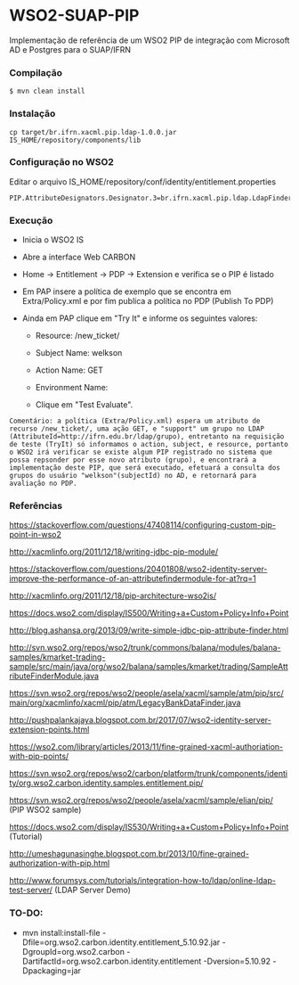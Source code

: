 WSO2-SUAP-PIP
========

Implementação de referência de um WSO2 PIP de integração com Microsoft AD e Postgres para o SUAP/IFRN


### Compilação

```
$ mvn clean install
```


### Instalação

```
cp target/br.ifrn.xacml.pip.ldap-1.0.0.jar IS_HOME/repository/components/lib
```

### Configuração no WSO2

Editar o arquivo IS_HOME/repository/conf/identity/entitlement.properties

```
PIP.AttributeDesignators.Designator.3=br.ifrn.xacml.pip.ldap.LdapFinder
```


### Execução

- Inicia o WSO2 IS

- Abre a interface Web CARBON 

- Home -> Entitlement -> PDP -> Extension e verifica se o PIP é listado

- Em PAP insere a política de exemplo que se encontra em Extra/Policy.xml e por fim publica a política no PDP (Publish To PDP)

- Ainda em PAP clique em "Try It" e informe os seguintes valores:
	- Resource: /new_ticket/
	- Subject Name: welkson
	- Action Name: GET
	- Environment Name: 
	
	- Clique em "Test Evaluate".
	
```Comentário: a política (Extra/Policy.xml) espera um atributo de recurso /new_ticket/, uma ação GET, e "support" um grupo no LDAP (AttributeId=http://ifrn.edu.br/ldap/grupo), entretanto na requisição de teste (TryIt) só informamos o action, subject, e resource, portanto o WSO2 irá verificar se existe algum PIP registrado no sistema que possa repsonder por esse novo atributo (grupo), e encontrará a implementação deste PIP, que será executado, efetuará a consulta dos grupos do usuário "welkson"(subjectId) no AD, e retornará para avaliação no PDP.```  



### Referências

https://stackoverflow.com/questions/47408114/configuring-custom-pip-point-in-wso2

http://xacmlinfo.org/2011/12/18/writing-jdbc-pip-module/

https://stackoverflow.com/questions/20401808/wso2-identity-server-improve-the-performance-of-an-attributefindermodule-for-at?rq=1

http://xacmlinfo.org/2011/12/18/pip-architecture-wso2is/

https://docs.wso2.com/display/IS500/Writing+a+Custom+Policy+Info+Point

http://blog.ashansa.org/2013/09/write-simple-jdbc-pip-attribute-finder.html

http://svn.wso2.org/repos/wso2/trunk/commons/balana/modules/balana-samples/kmarket-trading-sample/src/main/java/org/wso2/balana/samples/kmarket/trading/SampleAttributeFinderModule.java

https://svn.wso2.org/repos/wso2/people/asela/xacml/sample/atm/pip/src/main/org/xacmlinfo/xacml/pip/atm/LegacyBankDataFinder.java

http://pushpalankajaya.blogspot.com.br/2017/07/wso2-identity-server-extension-points.html

https://wso2.com/library/articles/2013/11/fine-grained-xacml-authoriation-with-pip-points/

https://svn.wso2.org/repos/wso2/carbon/platform/trunk/components/identity/org.wso2.carbon.identity.samples.entitlement.pip/

https://svn.wso2.org/repos/wso2/people/asela/xacml/sample/elian/pip/   (PIP WSO2 sample)

https://docs.wso2.com/display/IS530/Writing+a+Custom+Policy+Info+Point (Tutorial)

http://umeshagunasinghe.blogspot.com.br/2013/10/fine-grained-authorization-with-pip.html

http://www.forumsys.com/tutorials/integration-how-to/ldap/online-ldap-test-server/ (LDAP Server Demo)


### TO-DO:

-  mvn install:install-file -Dfile=org.wso2.carbon.identity.entitlement_5.10.92.jar -DgroupId=org.wso2.carbon -DartifactId=org.wso2.carbon.identity.entitlement -Dversion=5.10.92 -Dpackaging=jar

